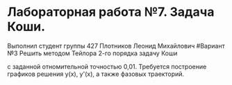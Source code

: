 # Лабораторная работа №7. Задача Коши.
Выполнил студент группы 427
Плотников Леонид Михайлович
#Вариант №3
Решить методом Тейлора 2-го порядка задачу Коши

с заданной отномительной точностью 0,01.
Требуется построение графиков решения y(x), y'(x), а также фазовых траекторий.

